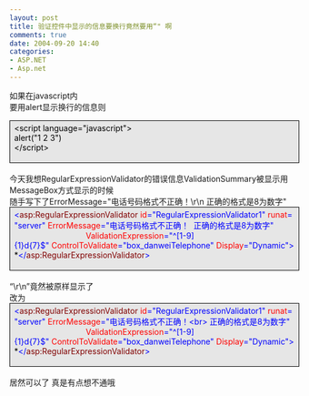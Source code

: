 ```yaml
---
layout: post
title: 验证控件中显示的信息要换行竟然要用“" 啊
comments: true
date: 2004-09-20 14:40
categories:
- ASP.NET
- Asp.net
---
```


<p>如果在javascript内<br />要用alert显示换行的信息则</p>
<div style="padding-right: 5.4pt; padding-left: 5.4pt; background: #e6e6e6; padding-bottom: 4px; width: 98%; padding-top: 4px; border: windowtext 0.5pt solid;">
<div>
<span style="COLOR: #000000">&lt;</span><span style="COLOR: #000000">script language</span><span style="COLOR: #000000">=</span><span style="COLOR: #000000">"</span><span style="COLOR: #000000">javascript</span><span style="COLOR: #000000">"</span><span style="COLOR: #000000">&gt;</span><span style="COLOR: #000000"><br />alert(</span><span style="COLOR: #000000">"</span><span style="COLOR: #000000">1 2 3</span><span style="COLOR: #000000">"</span><span style="COLOR: #000000">)<br /></span><span style="COLOR: #000000">&lt;/</span><span style="COLOR: #000000">script</span><span style="COLOR: #000000">&gt;</span>
</div>
<p></p>
</div>
<br />今天我想RegularExpressionValidator的错误信息ValidationSummary被显示用MessageBox方式显示的时候<br />随手写下了ErrorMessage="电话号码格式不正确！\r\n 正确的格式是8为数字"<div style="padding-right: 5.4pt; padding-left: 5.4pt; background: #e6e6e6; padding-bottom: 4px; width: 98%; padding-top: 4px; border: windowtext 0.5pt solid;">
<div>
<span style="COLOR: #0000ff">&lt;</span><span style="COLOR: #800000">asp:RegularExpressionValidator </span><span style="COLOR: #ff0000">id</span><span style="COLOR: #0000ff">="RegularExpressionValidator1"</span><span style="COLOR: #ff0000"> runat</span><span style="COLOR: #0000ff">="server"</span><span style="COLOR: #ff0000"> ErrorMessage</span><span style="COLOR: #0000ff">="电话号码格式不正确！  正确的格式是8为数字"</span><span style="COLOR: #ff0000"><br />                                ValidationExpression</span><span style="COLOR: #0000ff">="^[1-9]{1}d{7}$"</span><span style="COLOR: #ff0000"> ControlToValidate</span><span style="COLOR: #0000ff">="box_danweiTelephone"</span><span style="COLOR: #ff0000"> Display</span><span style="COLOR: #0000ff">="Dynamic"</span><span style="COLOR: #0000ff">&gt;</span><span style="COLOR: #000000">*</span><span style="COLOR: #0000ff">&lt;/</span><span style="COLOR: #800000">asp:RegularExpressionValidator</span><span style="COLOR: #0000ff">&gt;</span>
</div>
<p></p>
</div>
<br />“\r\n”竟然被原样显示了<br />改为<div style="padding-right: 5.4pt; padding-left: 5.4pt; background: #e6e6e6; padding-bottom: 4px; width: 98%; padding-top: 4px; border: windowtext 0.5pt solid;">
<div>
<span style="COLOR: #0000ff">&lt;</span><span style="COLOR: #800000">asp:RegularExpressionValidator </span><span style="COLOR: #ff0000">id</span><span style="COLOR: #0000ff">="RegularExpressionValidator1"</span><span style="COLOR: #ff0000"> runat</span><span style="COLOR: #0000ff">="server"</span><span style="COLOR: #ff0000"> ErrorMessage</span><span style="COLOR: #0000ff">="电话号码格式不正确！&lt;br&gt; 正确的格式是8为数字"</span><span style="COLOR: #ff0000"><br />                                ValidationExpression</span><span style="COLOR: #0000ff">="^[1-9]{1}d{7}$"</span><span style="COLOR: #ff0000"> ControlToValidate</span><span style="COLOR: #0000ff">="box_danweiTelephone"</span><span style="COLOR: #ff0000"> Display</span><span style="COLOR: #0000ff">="Dynamic"</span><span style="COLOR: #0000ff">&gt;</span><span style="COLOR: #000000">*</span><span style="COLOR: #0000ff">&lt;/</span><span style="COLOR: #800000">asp:RegularExpressionValidator</span><span style="COLOR: #0000ff">&gt;</span>
</div>
<p></p>
</div>
<br />居然可以了 真是有点想不通哦				
